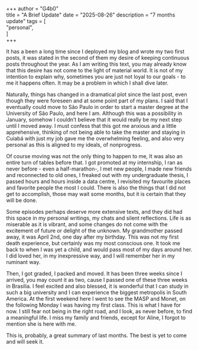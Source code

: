 +++
author = "G4b0"  
title = "A Brief Update"
date = "2025-08-26"
description = "7 months update" 
tags = [  
    "personal",  
]  
+++

It has a been a long time since I deployed my blog and wrote my two first posts, it was stated in the second of them my desire of keeping continuous posts throughout the year.  As I am writing this text, you may already know that this desire has not come to the light of material world. It is not of my intention to explain why, sometimes you are just not loyal to our goals - to me it happens often. It may be a problem in which I shall dive later. 

Naturally, things has changed in a dramatical plot since the last post, even though they were foreseen and at some point part of my plans. I said that I eventually could move to São Paulo in order to start a master degree at the University of São Paulo, and here I am. Although this was a possibility in January, somehow I couldn’t believe that it would really be my next step until I moved away. I must confess that this got me anxious and a little apprehensive,  thinking of not being able  to take the master and staying in Cuiabá with just my job gave me the overwhelming feeling, and also very personal as this is aligned to my ideals, of nonprogress.

Of course moving was not the only thing to happen to me, It was also an entire turn of tables before that. I got promoted at my internship, I ran as never before - even a half-marathon-, I met new people, I made new friends and reconnected to old ones, I freaked out with my undergraduate thesis, I passed hours and hours inside a data centre, I revisited my favourite places and favorite people the most I could. There is also the things that I did not get to accomplish, those may wait some months, but it is certain that they will be done.

Some episodes perhaps deserve more extensive texts, and they did had this space in my personal writings, my chats and silent reflections. Life is as miserable as it is vibrant, and some changes do not come with the excitement of future or delight of the unknown. My grandmother passed away, it was April 2nd, one day after my birthday. This was not my first death experience, but certainly was my most conscious one. It took me back to when I was yet a child, and would pass most of my days around her. I did loved her, in my inexpressive way, and I will remember her in my ruminant way.

Then, I got graded, I packed and moved. It has been three weeks since I arrived, you may count it as two, cause I passed one of these three weeks in Brasilia. I feel excited and also blessed, it is wonderful that I can study in such a big university and I can experience the biggest metropolis in South America. At the first weekend here I went to see the MASP and Monet, on the following Monday I was having my first class. This is what I have for now. I still fear not being in the right road, and I look, as never before, to find a meaningful life. I miss my family and friends, except for Aline, I forgot to mention she is here with me.

This is, probably, a great summary of last months. The best is yet to come and will seek it.
